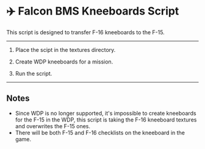 # ✈️ Falcon BMS Kneeboards Script

This script is designed to transfer F-16 kneeboards to the F-15.

---

1. Place the scipt in the textures directory.

2. Create WDP kneeboards for a mission.

3. Run the script.

---

## Notes

- Since WDP is no longer supported, it's impossible to create kneeboards for the F-15 in the WDP, this script is taking the F-16 kneeboard textures and overwrites the F-15 ones.
- There will be both F-15 and F-16 checklists on the kneeboard in the game.
